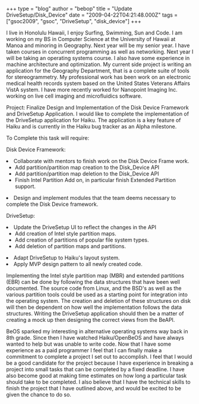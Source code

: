 +++
type = "blog"
author = "bebop"
title = "Update DriveSetup/Disk_Device"
date = "2009-04-22T04:21:48.000Z"
tags = ["gsoc2009", "gsoc", "DriveSetup", "disk_device"]
+++

I live in Honolulu Hawaii, I enjoy Surfing, Swimming, Sun and Code. I am working on my BS in Computer Science at the University of Hawaii at Manoa and minoring in Geography. Next year will be my senior year. I have taken courses in concurrent programming as well as networking. Next year I will be taking an operating systems course. I also have some experience in machine architecture and optimization. My current side project is writing an application for the Geography Department, that is a complete suite of tools for stereogrammetry. My professional work has been work on an electronic medical health records system based on the United States Veterans Affairs VistA system. I have more recently worked for Nanopoint Imaging Inc. working on live cell imaging and microfluidics software.

Project: Finalize Design and Implementation of the Disk Device Framework and DriveSetup Application.
I would like to complete the implementation of the DriveSetup application for Haiku. The application is a key feature of Haiku and is currently in the Haiku bug tracker as an Alpha milestone.

To Complete this task will require:

Disk Device Framework:

<li> Collaborate with mentors to finish work on the Disk Device Frame work.
<ul>
<li/>Add partition/partition map creation to the Disk_Device API
<li/>Add partition/partition map deletion to the Disk_Device API
<li/>Finish Intel Partition Add on, in particular finish Extended Partition support.
</ul>
<li/> Design and implement modules that the team deems necessary to complete the Disk Device framework.

DriveSetup:
<li/>Update the DriveSetup UI to reflect the changes in the API
    <ul><li/>Add creation of Intel style partition maps.
    <li/>Add creation of partitions of popular file system types.
    <li/>Add deletion of partition maps and partitions. </ul>
<li/>Adapt DriveSetup to Haiku's layout system.
<li/>Apply MVP design pattern to all newly created code.
<br/>

Implementing the Intel style partition map (MBR) and extended partitions (EBR) can be done by following the data structures that have been well documented. The source code from Linux, and the BSD's as well as the various partition tools could be used as a starting point for integration into the operating system. The creation and deletion of these structures on disk will then be dependent on how well the implementation follows the data structures. Writing the DriveSetup application should then be a matter of creating a mock up then designing the correct views from the BeAPI.

BeOS sparked my interesting in alternative operating systems way back in 8th grade. Since then I have watched Haiku/OpenBeOS and have always wanted to help but was unable to write code. Now that I have some experience as a paid programmer I feel that I can finally make a commitment to complete a project I set out to accomplish. I feel that I would be a good candidate for the project because I have experience in breaking a project into small tasks that can be completed by a fixed deadline. I have also become good at making time estimates on how long a particular task should take to be completed. I also believe that I have the technical skills to finish the project that I have outlined above, and would be excited to be given the chance to do so.